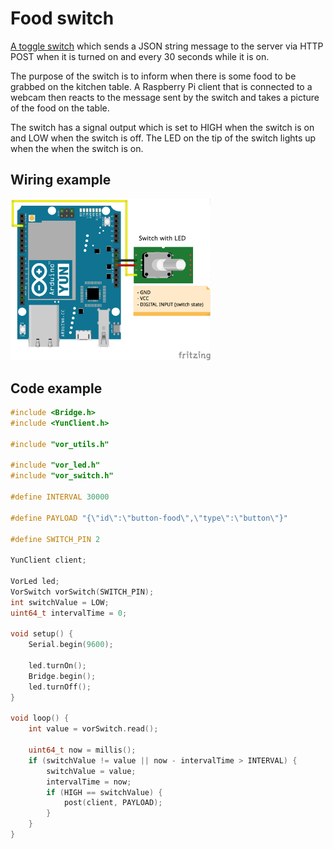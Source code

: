 # Food switch

[A toggle switch](https://www.sparkfun.com/products/11310) which sends a JSON string message to the server via HTTP POST when it is turned on and every 30 seconds while it is on.

The purpose of the switch is to inform when there is some food to be grabbed on the kitchen table. A Raspberry Pi client that is connected to a webcam then reacts to the message sent by the switch and takes a picture of the food on the table.

The switch has a signal output which is set to HIGH when the switch is on and LOW when the switch is off. The LED on the tip of the switch lights up when the when the switch is on.

## Wiring example

<img src="food_bb.png" width="320">

## Code example

```cpp
#include <Bridge.h>
#include <YunClient.h>

#include "vor_utils.h"

#include "vor_led.h"
#include "vor_switch.h"

#define INTERVAL 30000

#define PAYLOAD "{\"id\":\"button-food\",\"type\":\"button\"}"

#define SWITCH_PIN 2

YunClient client;

VorLed led;
VorSwitch vorSwitch(SWITCH_PIN);
int switchValue = LOW;
uint64_t intervalTime = 0;

void setup() {
    Serial.begin(9600);

    led.turnOn();
    Bridge.begin();
    led.turnOff();
}

void loop() {
    int value = vorSwitch.read();

    uint64_t now = millis();
    if (switchValue != value || now - intervalTime > INTERVAL) {
        switchValue = value;
        intervalTime = now;
        if (HIGH == switchValue) {
            post(client, PAYLOAD);
        }
    }
}
```
